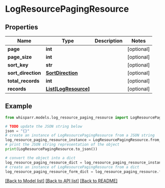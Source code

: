 # LogResourcePagingResource


## Properties

Name | Type | Description | Notes
------------ | ------------- | ------------- | -------------
**page** | **int** |  | [optional] 
**page_size** | **int** |  | [optional] 
**sort_key** | **str** |  | [optional] 
**sort_direction** | [**SortDirection**](SortDirection.md) |  | [optional] 
**total_records** | **int** |  | [optional] 
**records** | [**List[LogResource]**](LogResource.md) |  | [optional] 

## Example

```python
from whisparr.models.log_resource_paging_resource import LogResourcePagingResource

# TODO update the JSON string below
json = "{}"
# create an instance of LogResourcePagingResource from a JSON string
log_resource_paging_resource_instance = LogResourcePagingResource.from_json(json)
# print the JSON string representation of the object
print(LogResourcePagingResource.to_json())

# convert the object into a dict
log_resource_paging_resource_dict = log_resource_paging_resource_instance.to_dict()
# create an instance of LogResourcePagingResource from a dict
log_resource_paging_resource_form_dict = log_resource_paging_resource.from_dict(log_resource_paging_resource_dict)
```
[[Back to Model list]](../README.md#documentation-for-models) [[Back to API list]](../README.md#documentation-for-api-endpoints) [[Back to README]](../README.md)


